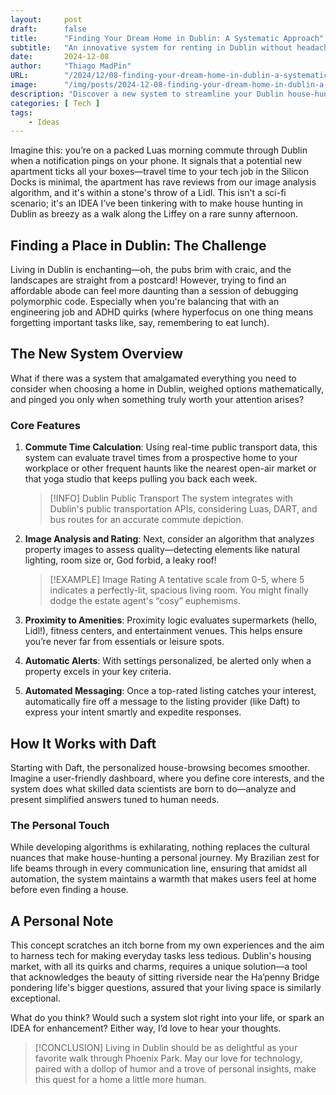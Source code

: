 ```yaml
---
layout:     post 
draft:      false
title:      "Finding Your Dream Home in Dublin: A Systematic Approach"
subtitle:   "An innovative system for renting in Dublin without headaches"
date:       2024-12-08
author:     "Thiago MadPin"
URL:        "/2024/12/08-finding-your-dream-home-in-dublin-a-systematic-approach/"
image:      "/img/posts/2024-12-08-finding-your-dream-home-in-dublin-a-systematic-approach2.png"
description: "Discover a new system to streamline your Dublin house-hunting using transport times, picture ratings, and proximity to amenities."
categories: [ Tech ]
tags:
    - Ideas
---
```


Imagine this: you’re on a packed Luas morning commute through Dublin when a notification pings on your phone. It signals that a potential new apartment ticks all your boxes—travel time to your tech job in the Silicon Docks is minimal, the apartment has rave reviews from our image analysis algorithm, and it's within a stone's throw of a Lidl. This isn't a sci-fi scenario; it's an IDEA I’ve been tinkering with to make house hunting in Dublin as breezy as a walk along the Liffey on a rare sunny afternoon.

## Finding a Place in Dublin: The Challenge

Living in Dublin is enchanting—oh, the pubs brim with craic, and the landscapes are straight from a postcard! However, trying to find an affordable abode can feel more daunting than a session of debugging polymorphic code. Especially when you're balancing that with an engineering job and ADHD quirks (where hyperfocus on one thing means forgetting important tasks like, say, remembering to eat lunch).

## The New System Overview

What if there was a system that amalgamated everything you need to consider when choosing a home in Dublin, weighed options mathematically, and pinged you only when something truly worth your attention arises?

### Core Features

1. **Commute Time Calculation**: Using real-time public transport data, this system can evaluate travel times from a prospective home to your workplace or other frequent haunts like the nearest open-air market or that yoga studio that keeps pulling you back each week.

    > [!INFO] Dublin Public Transport
    > The system integrates with Dublin's public transportation APIs, considering Luas, DART, and bus routes for an accurate commute depiction.

2. **Image Analysis and Rating**: Next, consider an algorithm that analyzes property images to assess quality—detecting elements like natural lighting, room size or, God forbid, a leaky roof!

    > [!EXAMPLE] Image Rating
    > A tentative scale from 0-5, where 5 indicates a perfectly-lit, spacious living room. You might finally dodge the estate agent's “cosy” euphemisms.

3. **Proximity to Amenities**: Proximity logic evaluates supermarkets (hello, Lidl!), fitness centers, and entertainment venues. This helps ensure you’re never far from essentials or leisure spots.

4. **Automatic Alerts**: With settings personalized, be alerted only when a property excels in your key criteria.

5. **Automated Messaging**: Once a top-rated listing catches your interest, automatically fire off a message to the listing provider (like Daft) to express your intent smartly and expedite responses.

## How It Works with Daft

Starting with Daft, the personalized house-browsing becomes smoother. Imagine a user-friendly dashboard, where you define core interests, and the system does what skilled data scientists are born to do—analyze and present simplified answers tuned to human needs.

### The Personal Touch

While developing algorithms is exhilarating, nothing replaces the cultural nuances that make house-hunting a personal journey. My Brazilian zest for life beams through in every communication line, ensuring that amidst all automation, the system maintains a warmth that makes users feel at home before even finding a house.

## A Personal Note

This concept scratches an itch borne from my own experiences and the aim to harness tech for making everyday tasks less tedious. Dublin's housing market, with all its quirks and charms, requires a unique solution—a tool that acknowledges the beauty of sitting riverside near the Ha’penny Bridge pondering life's bigger questions, assured that your living space is similarly exceptional.

What do you think? Would such a system slot right into your life, or spark an IDEA for enhancement? Either way, I’d love to hear your thoughts.

> [!CONCLUSION]
> Living in Dublin should be as delightful as your favorite walk through Phoenix Park. May our love for technology, paired with a dollop of humor and a trove of personal insights, make this quest for a home a little more human.
